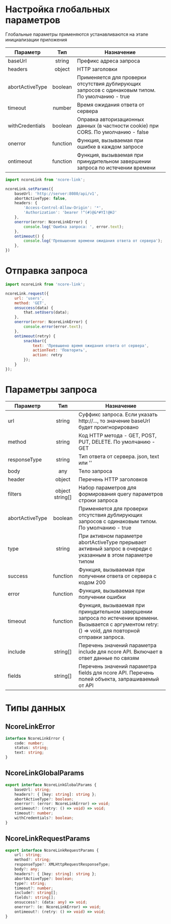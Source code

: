 # Настройка глобальных параметров

Глобальные параметры применяются устанавливаются на этапе инициализации приложения

|Параметр|Тип|Назначение|
|--------|:-:|----------|
|baseUrl|string|Префикс адреса запроса|
|headers|object|HTTP заголовки|
|abortActiveType|boolean|Применяется для проверки отсутствия дублирующих запросов с одинаковым типом. По умолчанию - true|
|timeout|number|Время ожидания ответа от сервера|
|withCredentials|boolean|Оправка авторизационных данных (в частности cookie) при CORS. По умолчанию - false|
|onerror|function|Функция, вызываемая при ошибке в каждом запросе|
|ontimeout|function|Функция, вызываемая при принудительном завершении запроса по истечении времени|

``` typescript
import ncoreLink from 'ncore-link';

ncoreLink.setParams({
    baseUrl: 'http://server:8080/api/v1',
    abortActiveType: false,
    headers: {
        'Access-Control-Allow-Origin': '*',
        'Authorization': 'bearer !^(#)@&*#YI!@HJ'
    },
    onerror(error: NcoreLinkError) {
        console.log('Ошибка запроса: ', error.text);
    },
    ontimeout() {
        console.log('Превышение времени ожидания ответа от сервера');
    },
})
```

# Отправка запроса

``` javascript
import ncoreLink from 'ncore-link';

ncoreLink.request({
    url: 'users',
    method: 'GET',
    onsuccess(data) {
        that.setUsers(data);
    },
    onerror(error: NcoreLinkError) {
        console.error(error.text);
    },
    ontimeout(retry) {
        snackbar({
            text: 'Превышено время ожидания ответа от сервера',
            actionText: 'Повторить',
            action: retry
        });
    }
});
```

# Параметры запроса

|Параметр|Тип|Назначение|
|--------|:-:|----------|
|url|string|Суффикс запроса. Если указать http://..., то значение baseUrl будет проигнорировано|
|method|string|Код HTTP метода - GET, POST, PUT, DELETE. По умолчанию - GET|
|responseType|string|Тип ответа от сервера. json, text или ''|
|body|any|Тело запроса|
|header|object|Перечень HTTP заголовков|
|filters|object string[]|Набор параметров для формирования query параметров строки запроса|
|abortActiveType|boolean|Применяется для проверки отсутствия дублирующих запросов с одинаковым типом. По умолчанию - true|
|type|string|При активном параметре abortActiveType прерывает активный запрос в очереди с указанным в этом параметре типом|
|success|function|Функция, вызываемая при получении ответа от сервера с кодом 200|
|error|function|Функция, вызываемая при получении ошибки|
|timeout|function|Функция, вызываемая при принудительном завершении запроса по истечении времени. Вызывается с аргументом retry: () => void, для повторной отправки запроса.|
|include|string[]|Перечень значений параметра include для ncore API. Включает в ответ данные по связям|
|fields|string[]|Перечень значений параметра fields для ncore API. Перечень полей объекта, запрашиваемый от API|

# Типы данных

## NcoreLinkError

``` typescript
interface NcoreLinkError {
    code: number;
    status: string;
    text: string;  
}
```

## NcoreLinkGlobalParams

``` typescript
export interface NcoreLinkGlobalParams {
    baseUrl: string;
    headers?: { [key: string]: string };
    abortActiveType?: boolean;
    onerror?: (error: NcoreLinkError) => void;
    ontimeout?: (retry: () => void) => void;
    timeout?: number;
    withCredentials?: boolean;
}
```

## NcoreLinkRequestParams

``` typescript
export interface NcoreLinkRequestParams {
    url: string;
    method?: string;
    responseType?: XMLHttpRequestResponseType;
    body?: any;
    headers?: { [key: string]: string };
    abortActiveType?: boolean;
    type?: string;
    timeout?: number;
    include?: string[];
    fields?: string[];
    onsuccess?: (data: any) => void;
    onerror?: (e: NcoreLinkError) => void;
    ontimeout?: (retry: () => void) => void;
}
```